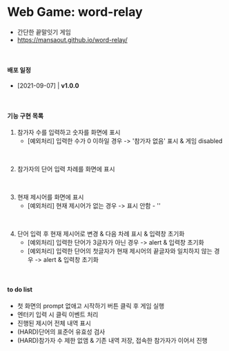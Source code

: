 # Web Game: word-relay

- 간단한 끝말잇기 게임
- https://mansaout.github.io/word-relay/

<br>

#### 배포 일정

- [2021-09-07] | **v1.0.0**

<br>

#### 기능 구현 목록

1. 참가자 수를 입력하고 숫자를 화면에 표시
   - [예외처리] 입력한 수가 0 이하일 경우 -> '참가자 없음' 표시 & 게임 disabled

<br>

2. 참가자의 단어 입력 차례를 화면에 표시

<br>

3. 현재 제시어를 화면에 표시
   - [예외처리] 현재 제시어가 없는 경우 -> 표시 안함 - ''

<br>

4. 단어 입력 후 현재 제시어로 변경 & 다음 차례 표시 & 입력창 초기화
   - [예외처리] 입력한 단어가 3글자가 아닌 경우 -> alert & 입력창 초기화
   - [예외처리] 입력한 단어의 첫글자가 현재 제시어의 끝글자와 일치하지 않는 경우 -> alert & 입력창 초기화

<br>

#### to do list

- 첫 화면의 prompt 없애고 시작하기 버튼 클릭 후 게임 실행
- 엔터키 입력 시 클릭 이벤트 처리
- 진행된 제시어 전체 내역 표시
- (HARD)단어의 표준어 유효성 검사
- (HARD)참가자 수 제한 없앰 & 기존 내역 저장, 접속한 참가자가 이어서 진행
